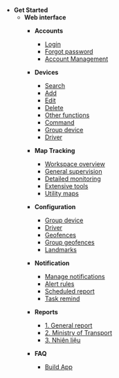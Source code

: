 
- **Get Started**
     - **Web interface**
          - **Accounts** 
               - [Login](modules/web-interface/users/login/)
               - [Forgot password](modules/web-interface/users/forget-password/)
               - [Account Management](modules/web-interface/users/account-management/)
          - **Devices** 
               - [Search ](modules/web-interface/devices/search-device/)
               - [Add ](modules/web-interface/devices/add-device/)
               - [Edit  ](modules/web-interface/devices/edit-device/)
               - [Delete  ](modules/web-interface/devices/delete-device/)
               - [Other functions](modules/web-interface/devices/equipment-management/)
               - [Command ](modules/web-interface/devices/send-the-device-command/)
               - [Group device](modules/web-interface/devices/equipment-group/)
               - [Driver](modules/web-interface/devices/driver/)
          - **Map Tracking**
               - [Workspace overview](modules/web-interface/tracking/Interface-main/)
               - [General supervision](modules/web-interface/tracking/general-device-monitoring/)
               - [Detailed monitoring](modules/web-interface/tracking/detailed-monitoring/)
               - [Extensive tools](modules/web-interface/tracking/map-tools/)
               - [Utility maps](modules/web-interface/tracking/map-widget/)

          - **Configuration**
               - [Group device](modules/web-interface/configuration/device-group/)
               - [Driver](modules/web-interface/configuration/driver/)
               - [Geofences](modules/web-interface/configuration/manage-region/)
               - [Group geofences](vi/modules/web-interface/configuration/group-geofence/)
               - [Landmarks](modules/web-interface/configuration/manage-poi/) 
          - **Notification** 
               - [Manage notifications](modules/web-interface/notification/)
               - [Alert rules](modules/web-interface/notification/warning/)
               - [Scheduled report](modules/web-interface/notification/Schedule-a-report/)
               - [Task remind](modules/web-interface/notification/remind/)

          - **Reports**
               - [1. General report](modules/web-interface/reports/general-report/)
               - [2. Ministry of Transport](modules/web-interface/reports/the-transportation/)
               - [3. Nhiên liệu](modules/web-interface/reports/fuel/)

          - **FAQ**
               - [Build App](modules/web-interface/faq/build-app/)
<!--            
      - [Quản lý nhắc nhở](vi/modules/web-interface/notification/remind/)
               - [User Account](modules/web-interface/users/)
               - [Devices and Setting](modules/web-interface/devices/)
               - [Tracking](modules/web-interface/tracking/)
               - [Reports](modules/web-interface/reports/) 
     - [**Mobile Apps**](modules/mobile-apps/)
          - [Map Tracking](modules/mobile-apps/map/)
          - [Devices](modules/mobile-apps/devices/)
          - [Notifications](modules/mobile-apps/notifications/)
          - [Account](modules/mobile-apps/account/)
     - [**FAQ**](modules/faq/)
     - [**CHANGELOG**](CHANGELOG) -->
